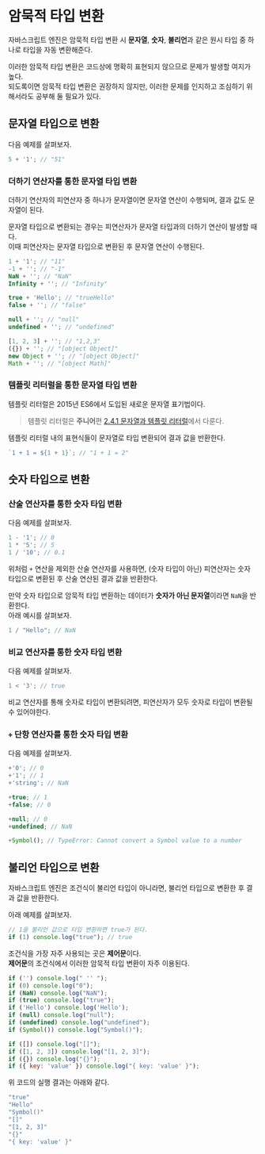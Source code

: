 # 암묵적 타입 변환
자바스크립트 엔진은 암묵적 타입 변환 시 **문자열**, **숫자**, **불리언**과 같은 원시 타입 중 하나로 타입을 자동 변환해준다.

이러한 암묵적 타입 변환은 코드상에 명확히 표현되지 않으므로 문제가 발생할 여지가 높다.  
되도록이면 암묵적 타입 변환은 권장하지 않지만, 이러한 문제를 인지하고 조심하기 위해서라도 공부해 둘 필요가 있다.

## 문자열 타입으로 변환
다음 예제를 살펴보자.
```js
5 + '1'; // "51"
```

### 더하기 연산자를 통한 문자열 타입 변환
더하기 연산자의 피연산자 중 하나가 문자열이면 문자열 연산이 수행되며, 결과 값도 문자열이 된다.

문자열 타입으로 변환되는 경우는 피연산자가 문자열 타입과의 더하기 연산이 발생할 때다.  
이때 피연산자는 문자열 타입으로 변환된 후 문자열 연산이 수행된다.

```js
1 + '1'; // "11"
-1 + ''; // "-1"
NaN + ''; // "NaN"
Infinity + ''; // "Infinity"

true + 'Hello'; // "trueHello"
false + ''; // "false"

null + ''; // "null"
undefined + ''; // "undefined"

[1, 2, 3] + ''; // "1,2,3"
({}) + ''; // "[object Object]"
new Object + ''; // "[object Object]"
Math + ''; // "[object Math]"
```

### 템플릿 리터럴을 통한 문자열 타입 변환
템플릿 리터럴은 2015년 ES6에서 도입된 새로운 문자열 표기법이다.  

> 템플릿 리터럴은 **주니어**편 [2.4.1 문자열과 템플릿 리터럴](https://bit.ly/3rp9ZSi)에서 다룬다.

템플릿 리터럴 내의 표현식들이 문자열로 타입 변환되어 결과 값을 반환한다.
```js
`1 + 1 = ${1 + 1}`; // "1 + 1 = 2"
```

## 숫자 타입으로 변환
### 산술 연산자를 통한 숫자 타입 변환
다음 예제를 살펴보자.
```js
1 - '1'; // 0
1 * '5'; // 5
1 / '10'; // 0.1
```

위처럼 ```+``` 연산을 제외한 산술 연산자를 사용하면, (숫자 타입이 아닌) 피연산자는 숫자 타입으로 변환된 후 산술 연산된 결과 값을 반환한다.  

만약 숫자 타입으로 암묵적 타입 변환하는 데이터가 **숫자가 아닌 문자열**이라면 ```NaN```을 반환한다.  
아래 예시를 살펴보자.

```js
1 / "Hello"; // NaN
```
### 비교 연산자를 통한 숫자 타입 변환
다음 예제를 살펴보자.
```js
1 < '3'; // true
```

비교 연산자를 통해 숫자로 타입이 변환되려면, 피연산자가 모두 숫자로 타입이 변환될 수 있어야한다.

### ```+``` 단항 연산자를 통한 숫자 타입 변환
다음 예제를 살펴보자.
```js
+'0'; // 0
+'1'; // 1
+'string'; // NaN

+true; // 1
+false; // 0

+null; // 0
+undefined; // NaN

+Symbol(); // TypeError: Cannot convert a Symbol value to a number
```

## 불리언 타입으로 변환
자바스크립트 엔진은 조건식이 불리언 타입이 아니라면, 불리언 타입으로 변환한 후 결과 값을 반환한다.

아래 예제를 살펴보자.
```js
// 1을 불리언 값으로 타입 변환하면 true가 된다.
if (1) console.log("true"); // true
```

조건식을 가장 자주 사용되는 곳은 **제어문**이다.  
**제어문**의 조건식에서 이러한 암묵적 타입 변환이 자주 이용된다.

```js
if ('') console.log(" '' ");
if (0) console.log("0");
if (NaN) console.log("NaN");
if (true) console.log("true");
if ('Hello') console.log('Hello');
if (null) console.log("null");
if (undefined) console.log("undefined");
if (Symbol()) console.log("Symbol()");

if ([]) console.log("[]");
if ([1, 2, 3]) console.log("[1, 2, 3]");
if ({}) console.log("{}");
if ({ key: 'value' }) console.log("{ key: 'value' }");
```

위 코드의 실행 결과는 아래와 같다.
```sh
"true"
"Hello"
"Symbol()"
"[]"
"[1, 2, 3]"
"{}"
"{ key: 'value' }"
```

